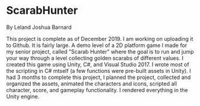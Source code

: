 # ScarabHunter
By Leland Joshua Barnard 

This project is complete as of December 2019. I am working on uploading it to Github.  It is fairly large. A demo level of a 2D platform game I made for my senior project, called "Scarab Hunter" where the goal is to run and jump your way through a level collecting golden scarabs of different values.  I created this game using Unity, C#, and Visual Studio 2017.  I wrote most of the scripting in C# mtself (a few functions were pre-built assets in Unity).  I had 3 months to complete this project, I planned the project, collected and organized the assets, animated the characters and icons, scripted all character, score, and gameplay functionality.  I rendered everything in the Unity engine.  
